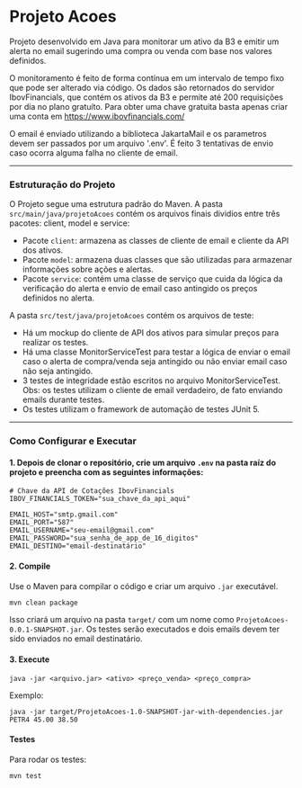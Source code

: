# Projeto Acoes

Projeto desenvolvido em Java para monitorar um ativo da B3 e emitir um alerta no email sugerindo uma compra ou venda com base nos valores definidos.

O monitoramento é feito de forma contínua em um intervalo de tempo fixo que pode ser alterado via código. Os dados são retornados do servidor IbovFinancials, que contém os ativos da B3 e permite até 200 requisições por dia no plano gratuíto.
Para obter uma chave gratuita basta apenas criar uma conta em https://www.ibovfinancials.com/

O email é enviado utilizando a biblioteca JakartaMail e os parametros devem ser passados por um arquivo '.env'. É feito 3 tentativas de envio caso ocorra alguma falha no cliente de email.


------
### Estruturação do Projeto

O Projeto segue uma estrutura padrão do Maven. A pasta `src/main/java/projetoAcoes` contém os arquivos finais dividios entre três pacotes: client, model e service:
- Pacote `client`: armazena as classes de cliente de email e cliente da API dos ativos.
- Pacote `model`: armazena duas classes que são utilizadas para armazenar informações sobre ações e alertas.
- Pacote `service`: contém uma classe de serviço que cuida da lógica da verificação do alerta e envio de email caso antingido os preços definidos no alerta.

A pasta `src/test/java/projetoAcoes` contém os arquivos de teste:
- Há um mockup do cliente de API dos ativos para simular preços para realizar os testes.
- Há uma classe MonitorServiceTest para testar a lógica de enviar o email caso o alerta de compra/venda seja antingido ou não enviar email caso não seja antingido.
- 3 testes de integridade estão escritos no arquivo MonitorServiceTest. Obs: os testes utilizam o cliente de email verdadeiro, de fato enviando emails durante testes.
- Os testes utilizam o framework de automação de testes JUnit 5.



------
### Como Configurar e Executar


#### 1. Depois de clonar o repositório, crie um arquivo `.env` na pasta raíz do projeto e preencha com as seguintes informações:

```
# Chave da API de Cotações IbovFinancials
IBOV_FINANCIALS_TOKEN="sua_chave_da_api_aqui"

EMAIL_HOST="smtp.gmail.com"
EMAIL_PORT="587"
EMAIL_USERNAME="seu-email@gmail.com"
EMAIL_PASSWORD="sua_senha_de_app_de_16_digitos"
EMAIL_DESTINO="email-destinatário"
```

#### 2. Compile

Use o Maven para compilar o código e criar um arquivo `.jar` executável.

```sh
mvn clean package
```

Isso criará um arquivo na pasta `target/` com um nome como `ProjetoAcoes-0.0.1-SNAPSHOT.jar`.
Os testes serão executados e dois emails devem ter sido enviados no email destinatário.

#### 3. Execute

```
java -jar <arquivo.jar> <ativo> <preço_venda> <preço_compra>
```
 
Exemplo:

```
java -jar target/ProjetoAcoes-1.0-SNAPSHOT-jar-with-dependencies.jar PETR4 45.00 38.50
```

#### Testes

Para rodar os testes:

```sh
mvn test
```
